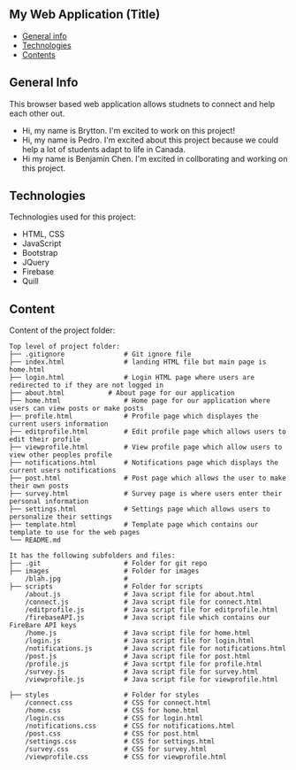 ## My Web Application (Title)

* [General info](#general-info)
* [Technologies](#technologies)
* [Contents](#content)

## General Info
This browser based web application allows studnets to connect and help each other out.
* Hi, my name is Brytton. I'm excited to work on this project!
* Hi, my name is Pedro. I'm excited about this project because we could help a lot of students adapt to life in Canada.
* Hi my name is Benjamin Chen. I'm excited in collborating and working on this project.
	
## Technologies
Technologies used for this project:
* HTML, CSS
* JavaScript
* Bootstrap 
* JQuery
* Firebase
* Quill
	
## Content
Content of the project folder:

```
Top level of project folder: 
├── .gitignore               # Git ignore file
├── index.html               # landing HTML file but main page is home.html
├── login.html               # Login HTML page where users are redirected to if they are not logged in
├── about.html		     # About page for our application
├── home.html                # Home page for our application where users can view posts or make posts
├── profile.html             # Profile page which displayes the current users information
├── editprofile.html         # Edit profile page which allows users to edit their profile
├── viewprofile.html         # View profile page which allow users to view other peoples profile
├── notifications.html       # Notifications page which displays the current users notifications
├── post.html                # Post page which allows the user to make their own posts
├── survey.html              # Survey page is where users enter their personal information
├── settings.html            # Settings page which allows users to personalize their settings
├── template.html            # Template page which contains our template to use for the web pages
└── README.md

It has the following subfolders and files:
├── .git                     # Folder for git repo
├── images                   # Folder for images
    /blah.jpg                # 
├── scripts                  # Folder for scripts
    /about.js                # Java script file for about.html 
    /connect.js              # Java script file for connect.html 
    /editprofile.js          # Java script file for editprofile.html 
    /firebaseAPI.js          # Java script file which contains our FireBare API keys 
    /home.js                 # Java script file for home.html
    /login.js                # Java script file for login.html 
    /notifications.js        # Java script file for notifications.html 
    /post.js                 # Java script file for post.html
    /profile.js              # Java scrtpt file for profile.html 
    /survey.js               # Java script file for survey.html 
    /viewprofile.js          # Java script file for viewprofile.html 
    
├── styles                   # Folder for styles
    /connect.css             # CSS for connect.html
    /home.css                # CSS for home.html
    /login.css               # CSS for login.html
    /notifications.css       # CSS for notifications.html 
    /post.css                # CSS for post.html
    /settings.css            # CSS for settings.html
    /survey.css              # CSS for survey.html
    /viewprofile.css         # CSS for viewprofile.html
```

